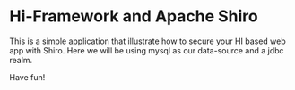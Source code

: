 # Hi-Framework and Apache Shiro

This is a simple application that illustrate how to secure your HI based web app with Shiro.
Here we will be using mysql as our data-source and a jdbc realm.

Have fun!
